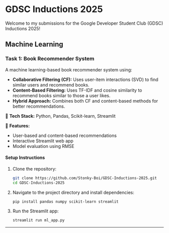 # GDSC Inductions 2025

Welcome to my submissions for the Google Developer Student Club (GDSC) Inductions 2025!

## Machine Learning
### Task 1: Book Recommender System
A machine learning-based book recommender system using:
- **Collaborative Filtering (CF):** Uses user-item interactions (SVD) to find similar users and recommend books.
- **Content-Based Filtering:** Uses TF-IDF and cosine similarity to recommend books similar to those a user likes.
- **Hybrid Approach:** Combines both CF and content-based methods for better recommendations.

🔹 **Tech Stack:** Python, Pandas, Scikit-learn, Streamlit

🔹 **Features:**
- User-based and content-based recommendations
- Interactive Streamlit web app
- Model evaluation using RMSE

#### Setup Instructions
1. Clone the repository:
   ```bash
   git clone https://github.com/Stonky-Boi/GDSC-Inductions-2025.git
   cd GDSC-Inductions-2025
   ```
2. Navigate to the project directory and install dependencies:
   ```bash
   pip install pandas numpy scikit-learn streamlit
   ```
3. Run the Streamlit app:
   ```bash
   streamlit run ml_app.py
   ```

---
